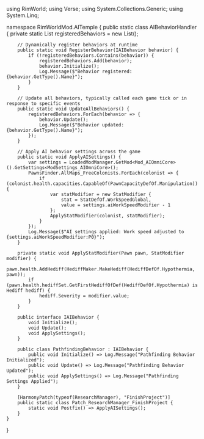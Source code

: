 using RimWorld;
using Verse;
using System.Collections.Generic;
using System.Linq;

namespace RimWorldMod.AITemple {
    public static class AIBehaviorHandler {
        private static List<IAIBehavior> registeredBehaviors = new List<IAIBehavior>();

        // Dynamically register behaviors at runtime
        public static void RegisterBehavior(IAIBehavior behavior) {
            if (!registeredBehaviors.Contains(behavior)) {
                registeredBehaviors.Add(behavior);
                behavior.Initialize();
                Log.Message($"Behavior registered: {behavior.GetType().Name}");
            }
        }

        // Update all behaviors, typically called each game tick or in response to specific events
        public static void UpdateAllBehaviors() {
            registeredBehaviors.ForEach(behavior => {
                behavior.Update();
                Log.Message($"Behavior updated: {behavior.GetType().Name}");
            });
        }

        // Apply AI behavior settings across the game
        public static void ApplyAISettings() {
            var settings = LoadedModManager.GetMod<Mod_AIOmniCore>().GetSettings<ModSettings_AIOmniCore>();
            PawnsFinder.AllMaps_FreeColonists.ForEach(colonist => {
                if (colonist.health.capacities.CapableOf(PawnCapacityDefOf.Manipulation)) {
                    var statModifier = new StatModifier {
                        stat = StatDefOf.WorkSpeedGlobal,
                        value = settings.aiWorkSpeedModifier - 1
                    };
                    ApplyStatModifier(colonist, statModifier);
                }
            });
            Log.Message($"AI settings applied: Work speed adjusted to {settings.aiWorkSpeedModifier:P0}");
        }

        private static void ApplyStatModifier(Pawn pawn, StatModifier modifier) {
            pawn.health.AddHediff(HediffMaker.MakeHediff(HediffDefOf.Hypothermia, pawn));
            if (pawn.health.hediffSet.GetFirstHediffOfDef(HediffDefOf.Hypothermia) is Hediff hediff) {
                hediff.Severity = modifier.value;
            }
        }

        public interface IAIBehavior {
            void Initialize();
            void Update();
            void ApplySettings();
        }

        public class PathfindingBehavior : IAIBehavior {
            public void Initialize() => Log.Message("Pathfinding Behavior Initialized");
            public void Update() => Log.Message("Pathfinding Behavior Updated");
            public void ApplySettings() => Log.Message("Pathfinding Settings Applied");
        }

        [HarmonyPatch(typeof(ResearchManager), "FinishProject")]
        public static class Patch_ResearchManager_FinishProject {
            static void Postfix() => ApplyAISettings();
        }
    }
}
